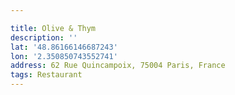 ```yaml
---

title: Olive & Thym
description: ''
lat: '48.86166146687243'
lon: '2.350850743552741'
address: 62 Rue Quincampoix, 75004 Paris, France
tags: Restaurant
---
```

